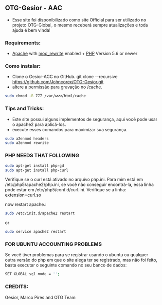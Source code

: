 ## OTG-Gesior - AAC

* Esse site foi disponibilizado como site Official para ser utilizado no projeto OTG-Global, o mesmo receberá sempre atualizações e toda ajuda é bem vinda!
### Requirements:
* [Apache](http://www.apache.org/) with [mod_rewrite](http://httpd.apache.org/docs/current/mod/mod_rewrite.html) enabled + [PHP](http://php.net) Version 5.6 or newer

### Como instalar:
* Clone o Gesior-ACC no GitHub.
git clone --recursive https://github.com/Johncorex/OTG-Gesior.git
* altere a permissão para gravação no /cache.

```bash
sudo chmod -R 777 /var/www/html/cache
```

### Tips and Tricks:
* Este site possui alguns implementos de segurança, aqui você pode usar o apache2 para aplicá-los.
* execute esses comandos para maximizar sua segurança.
````bash
sudo a2enmod headers
sudo a2enmod rewrite 
````

### PHP NEEDS THAT FOLLOWING
```bash
sudo apt-get install php-gd
sudo apt-get install php-curl
```

Verifique se o curl está ativado no arquivo php.ini. Para mim está em /etc/php5/apache2/php.ini, se você não conseguir encontrá-la, essa linha pode estar em /etc/php5/conf.d/curl.ini. Verifique se a linha:
extension=curl.so

now restart apache.:
```bash
sudo /etc/init.d/apache2 restart
```
or
```bash
sudo service apache2 restart
```

### FOR UBUNTU ACCOUNTING PROBLEMS
Se você tiver problemas para se registrar usando o ubuntu ou qualquer outra versão do php em que o site alega ter se registrado, mas não foi feito, basta executar o seguinte comando no seu banco de dados:
```bash
SET GLOBAL sql_mode = '';
```

### CREDITS:
Gesior, Marco Pires and OTG Team